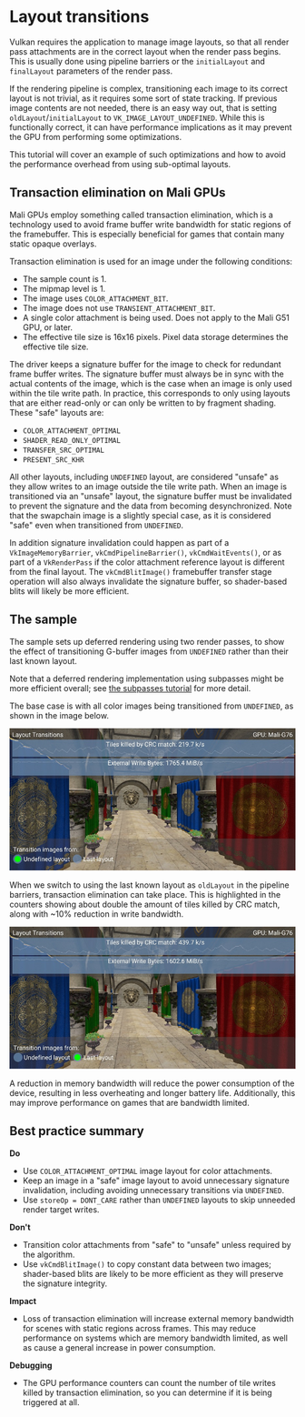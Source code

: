 <!--
- Copyright (c) 2019-2021, Arm Limited and Contributors
-
- SPDX-License-Identifier: Apache-2.0
-
- Licensed under the Apache License, Version 2.0 the "License";
- you may not use this file except in compliance with the License.
- You may obtain a copy of the License at
-
-     http://www.apache.org/licenses/LICENSE-2.0
-
- Unless required by applicable law or agreed to in writing, software
- distributed under the License is distributed on an "AS IS" BASIS,
- WITHOUT WARRANTIES OR CONDITIONS OF ANY KIND, either express or implied.
- See the License for the specific language governing permissions and
- limitations under the License.
-
-->

# Layout transitions

Vulkan requires the application to manage image layouts, so that all render pass
attachments are in the correct layout when the render pass begins.
This is usually done using pipeline barriers or the `initialLayout` and `finalLayout`
parameters of the render pass.

If the rendering pipeline is complex, transitioning each image to its correct layout
is not trivial, as it requires some sort of state tracking.
If previous image contents are not needed, there is an easy way out, that is setting
`oldLayout`/`initialLayout` to `VK_IMAGE_LAYOUT_UNDEFINED`.
While this is functionally correct, it can have performance implications as it may
prevent the GPU from performing some optimizations.

This tutorial will cover an example of such optimizations and how to avoid the performance
overhead from using sub-optimal layouts.

## Transaction elimination on Mali GPUs

Mali GPUs employ something called transaction elimination, which is a technology used to avoid
frame buffer write bandwidth for static regions of the framebuffer.
This is especially beneficial for games that contain many static opaque overlays.

Transaction elimination is used for an image under the following conditions:
* The sample count is 1.
* The mipmap level is 1.
* The image uses `COLOR_ATTACHMENT_BIT`.
* The image does not use `TRANSIENT_ATTACHMENT_BIT`.
* A single color attachment is being used. Does not apply to the Mali G51 GPU, or later.
* The effective tile size is 16x16 pixels. Pixel data storage determines the effective tile size.

The driver keeps a signature buffer for the image to check for redundant frame buffer writes.
The signature buffer must always be in sync with the actual contents of the image,
which is the case when an image is only used within the tile write path.
In practice, this corresponds to only using layouts that are either read-only
or can only be written to by fragment shading. These "safe" layouts are:

* `COLOR_ATTACHMENT_OPTIMAL`
* `SHADER_READ_ONLY_OPTIMAL`
* `TRANSFER_SRC_OPTIMAL`
* `PRESENT_SRC_KHR`

All other layouts, including `UNDEFINED` layout, are considered "unsafe" as they allow writes
to an image outside the tile write path.
When an image is transitioned via an "unsafe" layout, the signature buffer must be invalidated
to prevent the signature and the data from becoming desynchronized.
Note that the swapchain image is a slightly special case, as it is considered "safe" even
when transitioned from `UNDEFINED`.

In addition signature invalidation could happen as part of a `VkImageMemoryBarrier`,
`vkCmdPipelineBarrier()`, `vkCmdWaitEvents()`, or as part of a `VkRenderPass`
if the color attachment reference layout is different from the final layout.
The `vkCmdBlitImage()` framebuffer transfer stage operation will also always invalidate
the signature buffer, so shader-based blits will likely be more efficient.

## The sample

The sample sets up deferred rendering using two render passes, to show the effect of transitioning
G-buffer images from `UNDEFINED` rather than their last known layout.

Note that a deferred rendering implementation using subpasses might be more efficient overall;
see [the subpasses tutorial](../subpasses/subpasses_tutorial.md) for more detail.

The base case is with all color images being transitioned from `UNDEFINED`, as shown in the image below.

![Undefined layout transitions](images/undefined_layout.jpg)

When we switch to using the last known layout as `oldLayout` in the pipeline barriers, transaction elimination
can take place.
This is highlighted in the counters showing about double the amount of tiles killed by CRC match,
along with ~10% reduction in write bandwidth.

![Last layout transitions](images/last_layout.jpg)

A reduction in memory bandwidth will reduce the power consumption of the device, resulting in less
overheating and longer battery life.
Additionally, this may improve performance on games that are bandwidth limited.

## Best practice summary

**Do**

* Use `COLOR_ATTACHMENT_OPTIMAL` image layout for color attachments.
* Keep an image in a "safe" image layout to avoid unnecessary signature invalidation, including avoiding unnecessary transitions via `UNDEFINED`.
* Use `storeOp = DONT_CARE` rather than `UNDEFINED` layouts to skip unneeded render target writes.

**Don't**

* Transition color attachments from "safe" to "unsafe" unless required by the algorithm.
* Use `vkCmdBlitImage()` to copy constant data between two images; shader-based blits are likely to be more efficient as they will preserve the signature integrity.

**Impact**

* Loss of transaction elimination will increase external memory bandwidth for scenes with static regions across frames. This may reduce performance on systems which are memory bandwidth limited, as well as cause a general increase in power consumption.

**Debugging**

* The GPU performance counters can count the number of tile writes killed by transaction elimination, so you can determine if it is being triggered at all.
